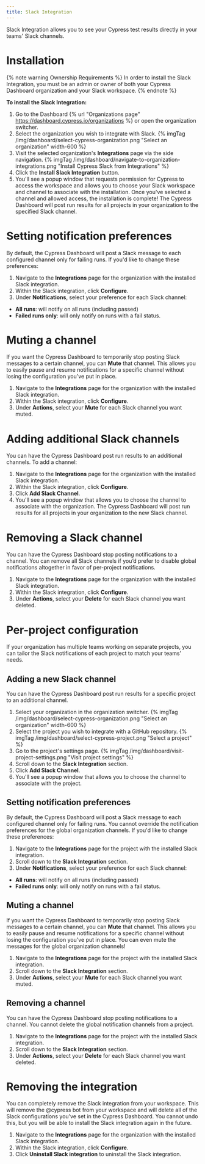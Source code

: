 ```yaml
---
title: Slack Integration
---
```


Slack Integration allows you to see your Cypress test results directly in your teams' Slack channels.

# Installation

{% note warning Ownership Requirements %}
In order to install the Slack Integration, you must be an admin or owner of both your Cypress Dashboard organization and your Slack workspace.
{% endnote %}

**To install the Slack Integration:**

1. Go to the Dashboard {% url "Organizations page" https://dashboard.cypress.io/organizations %} or open the organization switcher.
1. Select the organization you wish to integrate with Slack.
  {% imgTag /img/dashboard/select-cypress-organization.png "Select an organization" width-600 %}
1. Visit the selected organization's **Integrations** page via the side navigation.
  {% imgTag /img/dashboard/navigate-to-organization-integrations.png "Install Cypress Slack from Integrations" %}
1. Click the **Install Slack Integration** button.
1. You'll see a popup window that requests permission for Cypress to access the workspace and allows you to choose your Slack workspace and channel to associate with the installation. Once you've selected a channel and allowed access, the installation is complete! The Cypress Dashboard will post run results for all projects in your organization to the specified Slack channel.

# Setting notification preferences

By default, the Cypress Dashboard will post a Slack message to each configured channel only for failing runs. If you'd like to change these preferences:

1. Navigate to the **Integrations** page for the organization with the installed Slack integration.
1. Within the Slack integration, click **Configure**.
1. Under **Notifications**, select your preference for each Slack channel:
  - **All runs**: will notify on all runs (including passed)
  - **Failed runs only**: will only notify on runs with a fail status.

# Muting a channel

If you want the Cypress Dashboard to temporarily stop posting Slack messages to a certain channel, you can **Mute** that channel. This allows you to easily pause and resume notifications for a specific channel without losing the configuration you’ve put in place.

1. Navigate to the **Integrations** page for the organization with the installed Slack integration.
1. Within the Slack integration, click **Configure**.
1. Under **Actions**, select your **Mute** for each Slack channel you want muted.

# Adding additional Slack channels

You can have the Cypress Dashboard post run results to an additional channels. To add a channel:

1. Navigate to the **Integrations** page for the organization with the installed Slack integration.
1. Within the Slack integration, click **Configure**.
1. Click **Add Slack Channel**.
1. You'll see a popup window that allows you to choose the channel to associate with the organization. The Cypress Dashboard will post run results for all projects in your organization to the new Slack channel.

# Removing a Slack channel

You can have the Cypress Dashboard stop posting notifications to a channel. You can remove all Slack channels if you’d prefer to disable global notifications altogether in favor of per-project notifications.

1. Navigate to the **Integrations** page for the organization with the installed Slack integration.
1. Within the Slack integration, click **Configure**.
1. Under **Actions**, select your **Delete** for each Slack channel you want deleted.

# Per-project configuration

If your organization has multiple teams working on separate projects, you can tailor the Slack notifications of each project to match your teams' needs.

## Adding a new Slack channel

You can have the Cypress Dashboard post run results for a specific project to an additional channel.

1. Select your organization in the organization switcher.
  {% imgTag /img/dashboard/select-cypress-organization.png "Select an organization" width-600 %}
1. Select the project you wish to integrate with a GitHub repository.
  {% imgTag /img/dashboard/select-cypress-project.png "Select a project" %}
1. Go to the project's settings page.
  {% imgTag /img/dashboard/visit-project-settings.png "Visit project settings" %}
1. Scroll down to the **Slack Integration** section.
1. Click **Add Slack Channel**.
1. You'll see a popup window that allows you to choose the channel to associate with the project.

## Setting notification preferences

By default, the Cypress Dashboard will post a Slack message to each configured channel only for failing runs. You cannot override the notification preferences for the global organization channels. If you'd like to change these preferences:

1. Navigate to the **Integrations** page for the project with the installed Slack integration.
1. Scroll down to the **Slack Integration** section.
1. Under **Notifications**, select your preference for each Slack channel:
  - **All runs**: will notify on all runs (including passed)
  - **Failed runs only**: will only notify on runs with a fail status.

## Muting a channel

If you want the Cypress Dashboard to temporarily stop posting Slack messages to a certain channel, you can **Mute** that channel. This allows you to easily pause and resume notifications for a specific channel without losing the configuration you’ve put in place. You can even mute the messages for the global organization channels!

1. Navigate to the **Integrations** page for the project with the installed Slack integration.
1. Scroll down to the **Slack Integration** section.
1. Under **Actions**, select your **Mute** for each Slack channel you want muted.

## Removing a channel

You can have the Cypress Dashboard stop posting notifications to a channel. You cannot delete the global notification channels from a project.

1. Navigate to the **Integrations** page for the project with the installed Slack integration.
1. Scroll down to the **Slack Integration** section.
1. Under **Actions**, select your **Delete** for each Slack channel you want deleted.

# Removing the integration

You can completely remove the Slack integration from your workspace. This will remove the @cypress bot from your workspace and will delete all of the Slack configurations you’ve set in the Cypress Dashboard. You cannot undo this, but you will be able to install the Slack integration again in the future.

1. Navigate to the **Integrations** page for the organization with the installed Slack integration.
1. Within the Slack integration, click **Configure**.
1. Click **Uninstall Slack integration** to uninstall the Slack integration.
